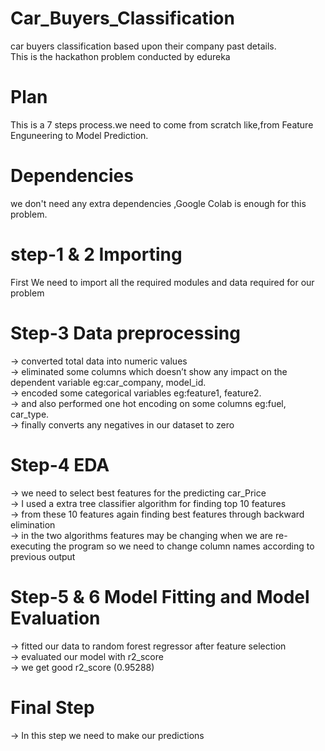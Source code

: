 # Car_Buyers_Classification
car buyers classification based upon their company past details.  
This is the hackathon problem conducted by edureka
# Plan
This is a 7 steps process.we need to come from scratch like,from Feature Enguneering to Model Prediction.
# Dependencies
we don't need any extra dependencies ,Google Colab is enough for this problem.
# step-1 & 2 Importing
First We need to import all the required modules and data required for our problem
# Step-3 Data preprocessing
-> converted total data into numeric values  
-> eliminated some columns which doesn’t show any impact on the dependent variable eg:car_company, model_id.  
-> encoded some categorical variables eg:feature1,  feature2.  
-> and also performed one hot encoding on some columns eg:fuel, car_type.  
-> finally converts any negatives in our dataset to zero
# Step-4 EDA
-> we need to select best features for the predicting car_Price  
-> I used a extra tree classifier algorithm for finding top 10 features  
-> from these 10 features again finding best features through backward elimination  
-> in the two algorithms features may be changing when we are re-executing the program so we need to change column names according to previous output
# Step-5 & 6 Model Fitting and Model Evaluation
-> fitted our data to random forest regressor after feature selection  
-> evaluated our model with r2_score  
-> we get good r2_score (0.95288)
# Final Step 
-> In this step we need to make our predictions





